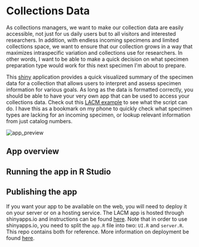 # Collections Data

As collections managers, we want to make our collection data are easily accessible, not just for us daily users but to all visitors and interested researchers. In addition, with endless incoming specimens and limited collections space, we want to ensure that our collection grows in a way that maximizes intraspecific variation and collections use for researchers. In other words, I want to be able to make a quick decision on what specimen preparation type would work for this next specimen I'm about to prepare. 

This [shiny](https://shiny.posit.co/) application provides a quick visualized summary of the specimen data for a collection that allows users to interpret and assess specimen information for various goals. As long as the data is formatted correctly, you should be able to have your very own app that can be used to access your collections data. Check out this [LACM example](https://nhm-birds.shinyapps.io/lacm_birds/) to see what the script can do. I have this as a bookmark on my phone to quickly check what specimen types are lacking for an incoming specimen, or lookup relevant information from just catalog numbers. 


![app_preview](https://github.com/younghasuh/collectionsdata/assets/22403928/3667a03b-a543-4a05-aa96-7649bd71306f)


## App overview


## Running the app in R Studio


## Publishing the app 
If you want your app to be available on the web, you will need to deploy it on your server or on a hosting service. The LACM app is hosted through shinyapps.io and instructions can be found [here](https://shiny.posit.co/r/articles/share/shinyapps/). Note that in order to use shinyapps.io, you need to split the `app.R` file into two: `UI.R` and `server.R`. This repo contains both for reference. 
More information on deployment be found [here](https://shiny.posit.co/r/deploy.html).
